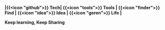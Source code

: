 
**|{{<icon "github">}} Tech| {{<icon "tools">}} Tools | {{<icon "finder">}} Find | {{<icon "idea">}} Idea |  {{<icon "geren">}} Life |**

**Keep learning, Keep Sharing**



